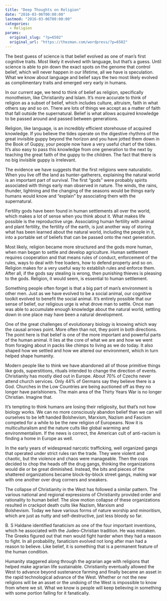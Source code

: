```yaml
---
title: "Deep Thoughts on Religion"
date: "2016-03-06T00:00:00"
lastmod: "2016-03-06T00:00:00"
categories:
  - Religion
params:
  original_slug: "?p=6502"
  original_url: "https://thezman.com/wordpress/?p=6502"
---
```


The best guess of science is that belief evolved as one of man’s first
cognitive traits. Most likely it evolved with language, but that’s a
guess. Until science is able to pin down the exact spots on the genome
that control belief, which will never happen in our lifetime, all we
have is speculation. What we know about language and belief says the two
most likely evolved as complimentary traits and emerged very early in
humans.

In our current age, we tend to think of belief as religion, specifically
monotheism, like Christianity and Islam. It’s more accurate to think of
religion as a subset of belief, which includes culture, altruism, faith
in what others say and so on. There are lots of things we accept as a
matter of faith that fall outside the supernatural. Belief is what
allows acquired knowledge to be passed around and passed between
generations.

Religion, like language, is an incredibly efficient storehouse of
acquired knowledge. If you believe the tides operate on the digestive
rhythms of the great invisible guppy beyond the horizon and you have
jotted them down in the Book of Guppy, your people now have a very
useful chart of the tides. It’s also easy to pass this knowledge from
one generation to the next by teaching the great faith of the guppy to
the children. The fact that there is no big invisible guppy is
irrelevant.

The evidence we have suggests that the first religions were
naturalistic. When you live off the land as hunter-gatherers, explaining
the natural world is an important part of survival. The first “gods”
were probably spirits associated with things early man observed in
nature. The winds, the rains, thunder, lightning and the changing of the
seasons would be things early humans would know and “explain” by
associating them with the supernatural.

Fertility gods have been found in human settlements all over the world,
which makes a lot of sense when you think about it. What makes life
possible is the reproductive urge. Associating human fertility with
animal and plant fertility, the fertility of the earth, is just another
way of storing what has been learned about the natural world, including
the people in it, into a portable set of beliefs that can be passed onto
the next generation.

Most likely, religion became more structured and the gods more human,
when man began to settle and develop agriculture. Human settlement
requires cooperation and that means rules of conduct, enforcement of the
rules, ways to deal with free loaders, how to defend property and so on.
Religion makes for a very useful way to establish rules and enforce
them. After all, if the gods say stealing is wrong, then punishing
thieves is pleasing to the gods. Religion, it would seem, is essential
to human settlement.

Something people often forget is that a big part of man’s environment is
other men. Just as we have evolved to be a social animal, our cognitive
toolkit evolved to benefit the social animal. It’s entirely possible
that our sense of belief, our religious urge is what drove man to
settle. Once man was able to accumulate enough knowledge about the
natural world, settling down in one place may have been a natural
development.

One of the great challenges of evolutionary biology is knowing which way
the causal arrows point. More often than not, they point in both
directions. The point here is that belief is one of the more important
and powerful parts of the human animal. It lies at the core of what we
are and how we went from foraging about in packs like chimps to living
as we do today. It also shaped how we settled and how we altered our
environment, which in turn helped shape humanity.

Modern people like to think we have abandoned all of those primitive
things like gods, superstitions, rituals intended to change the
direction of events. Christianity has mostly died out in Europe. About
70% of Czechs never attend church services. Only 44% of Germans say they
believe there is a God. Churches in the Low Countries are being
auctioned off as they no longer have parishioners. The main area of the
Thirty Years War is no longer Christian. Imagine that.

It’s tempting to think humans are losing their religiosity, but that’s
not how biology works. We can no more consciously abandon belief than we
can will ourselves to be left handed Bolshevism, Marxism, Nazism and
Fascism competed for a while to be the new religion of Europeans. Now it
is multiculturalism and the nature cults like global warming and
environmentalism. If the news is correct, the American cult of
anti-racism is finding a home in Europe as well.

In the early years of widespread narcotic trafficking, well organized
gangs that operated under strict rules ran the trade. They were violent
and chaotic, but the violence and chaos were manageable. Then the cops
decided to chop the heads off the drug gangs, thinking the organizations
would die or be great diminished. Instead, the bits and pieces of the
shattered organizations became block-by-block street gangs, making war
with one another over drug corners and sneakers.

The collapse of Christianity in the West has followed a similar pattern.
The various national and regional expressions of Christianity provided
order and rationality to human belief. The slow motion collapse of these
organizations resulted in crackpot death cults like Nazism, Marxism and
Bolshevism. Today we have various forms of nature worship
and minoritism, which are just as nutty and self-destructive, just less
bloody so far.

B. S Haldane identified fanaticism as one of the four important
inventions, which he associated with the Judeo-Christian tradition. He
was mistaken. The Greeks figured out that men would fight harder when
they had a reason to fight. In all probability, fanaticism evolved not
long after man had a reason to believe. Like belief, it is something
that is a permanent feature of the human condition.

Humanity staggered along through the agrarian age with religions that
helped make agrarian life sustainable. Christianity eventually allowed
the West to advance beyond sustenance farming and finally became an
asset in the rapid technological advance of the West. Whether or not the
new religions will be an asset or the undoing of the West is impossible
to know from where we sit. What we know is people will keep believing in
something with some portion falling for it fanatically.

 
